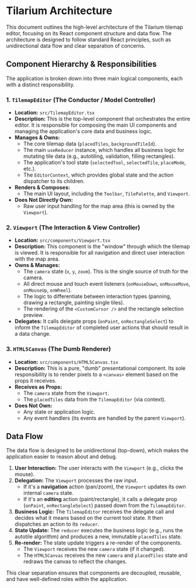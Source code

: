 # Tilarium Architecture

This document outlines the high-level architecture of the Tilarium tilemap editor, focusing on its React component structure and data flow. The architecture is designed to follow standard React principles, such as unidirectional data flow and clear separation of concerns.

## Component Hierarchy & Responsibilities

The application is broken down into three main logical components, each with a distinct responsibility.

### 1. `TilemapEditor` (The Conductor / Model Controller)

- **Location:** `src/TilemapEditor.tsx`
- **Description:** This is the top-level component that orchestrates the entire editor. It is responsible for composing the main UI components and managing the application's core data and business logic.
- **Manages & Owns:**
  - The core tilemap data (`placedTiles`, `backgroundTileId`).
  - The main `useReducer` instance, which handles all business logic for mutating tile data (e.g., autotiling, validation, filling rectangles).
  - The application's tool state (`selectedTool`, `selectedTile`, `placeMode`, etc.).
  - The `EditorContext`, which provides global state and the action dispatcher to its children.
- **Renders & Composes:**
  - The main UI layout, including the `Toolbar`, `TilePalette`, and `Viewport`.
- **Does Not Directly Own:**
  - Raw user input handling for the map area (this is owned by the `Viewport`).

### 2. `Viewport` (The Interaction & View Controller)

- **Location:** `src/components/Viewport.tsx`
- **Description:** This component is the "window" through which the tilemap is viewed. It is responsible for all navigation and direct user interaction with the map area.
- **Owns & Manages:**
  - The `camera` state (`x`, `y`, `zoom`). This is the single source of truth for the camera.
  - All direct mouse and touch event listeners (`onMouseDown`, `onMouseMove`, `onMouseUp`, `onWheel`).
  - The logic to differentiate between interaction types (panning, drawing a rectangle, painting single tiles).
  - The rendering of the `<CustomCursor />` and the rectangle selection preview.
- **Delegates:** It calls delegate props (`onPaint`, `onRectangleSelect`) to inform the `TilemapEditor` of completed user actions that should result in a data change.

### 3. `HTML5Canvas` (The Dumb Renderer)

- **Location:** `src/components/HTML5Canvas.tsx`
- **Description:** This is a pure, "dumb" presentational component. Its sole responsibility is to render pixels to a `<canvas>` element based on the props it receives.
- **Receives as Props:**
  - The `camera` state from the `Viewport`.
  - The `placedTiles` data from the `TilemapEditor` (via context).
- **Does Not Own:**
  - Any state or application logic.
  - Any event handlers (its events are handled by the parent `Viewport`).

## Data Flow

The data flow is designed to be unidirectional (top-down), which makes the application easier to reason about and debug.

1.  **User Interaction:** The user interacts with the `Viewport` (e.g., clicks the mouse).
2.  **Delegation:** The `Viewport` processes the raw input.
    - If it's a **navigation** action (pan/zoom), the `Viewport` updates its own internal `camera` state.
    - If it's an **editing** action (paint/rectangle), it calls a delegate prop (`onPaint`, `onRectangleSelect`) passed down from the `TilemapEditor`.
3.  **Business Logic:** The `TilemapEditor` receives the delegate call and decides what it means based on the current tool state. It then dispatches an action to its `reducer`.
4.  **State Update:** The `reducer` executes the business logic (e.g., runs the autotile algorithm) and produces a new, immutable `placedTiles` state.
5.  **Re-render:** The state update triggers a re-render of the components.
    - The `Viewport` receives the new `camera` state (if it changed).
    - The `HTML5Canvas` receives the new `camera` and `placedTiles` state and redraws the canvas to reflect the changes.

This clear separation ensures that components are decoupled, reusable, and have well-defined roles within the application.
